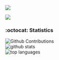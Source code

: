 <a href="https://www.linkedin.com/in/andr%C3%A9-ferreira-de-moraes/" target="_blank"><img src="https://img.shields.io/badge/-LinkedIn-%230077B5?style=for-the-badge&logo=linkedin&logoColor=white" target="_blank"></a>  


<img src="https://visitor-badge.glitch.me/badge?page_id=andre-djsystem">

### :octocat: Statistics
![Github Contributions](https://github-readme-streak-stats.herokuapp.com/?user=andre-djsystem)<br>
![github stats](https://github-readme-stats.vercel.app/api?username=andre-djsystem&show_icons=true&hide_title=true)<br>
![top languages](https://github-readme-stats.vercel.app/api/top-langs/?username=andre-djsystem&langs_count=10&layout=compact)

<!--
**andre-djsystem/andre-djsystem** is a ✨ _special_ ✨ repository because its `README.md` (this file) appears on your GitHub profile.

Here are some ideas to get you started:

- 🔭 I’m currently working on ...
- 🌱 I’m currently learning ...
- 👯 I’m looking to collaborate on ...
- 🤔 I’m looking for help with ...
- 💬 Ask me about ...
- 📫 How to reach me: ...
- 😄 Pronouns: ...
- ⚡ Fun fact: ...
-->
